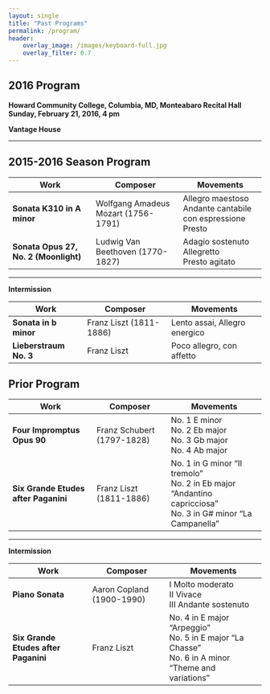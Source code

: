 ```yaml
---
layout: single 
title: "Past Programs"
permalink: /program/
header:
    overlay_image: /images/keyboard-full.jpg
    overlay_filter: 0.7
---
```

## 2016 Program

**Howard Community College, Columbia, MD, Monteabaro Recital Hall**  
**Sunday, February 21, 2016, 4 pm**  

**Vantage House**

---

## 2015-2016 Season Program

| Work | Composer | Movements |
|-----------|--------------------------------|------------------------------|
| **Sonata K310 in A minor** | Wolfgang Amadeus Mozart (1756-1791) | Allegro maestoso  <br> Andante cantabile con espressione <br> Presto |
| **Sonata Opus 27, No. 2 (Moonlight)** | Ludwig Van Beethoven (1770-1827) | Adagio sostenuto <br> Allegretto <br> Presto agitato |

---

**Intermission**

| Work | Composer | Movements |
|-----------|--------------------------------|------------------------------|
| **Sonata in b minor** | Franz Liszt (1811-1886) | Lento assai, Allegro energico |
| **Lieberstraum No. 3** | Franz Liszt | Poco allegro, con affetto |



## Prior Program

| Work | Composer | Movements |
|-----------|-------------------------------|------------------------------|
| **Four Impromptus Opus 90** | Franz Schubert (1797-1828) | No. 1 E minor <br> No. 2 Eb major <br> No. 3 Gb major <br> No. 4 Ab major |
| **Six Grande Etudes after Paganini** | Franz Liszt (1811-1886) | No. 1 in G minor “Il tremolo” <br> No. 2 in Eb major “Andantino capricciosa” <br> No. 3 in G# minor “La Campanella” |

---

**Intermission**

| Work | Composer | Movements |
|-----------|-------------------------------|------------------------------|
| **Piano Sonata** | Aaron Copland (1900-1990) | I Molto moderato <br> II Vivace <br> III Andante sostenuto |
| **Six Grande Etudes after Paganini** | Franz Liszt | No. 4 in E major “Arpeggio” <br> No. 5 in E major “La Chasse” <br> No. 6 in A minor “Theme and variations” |





